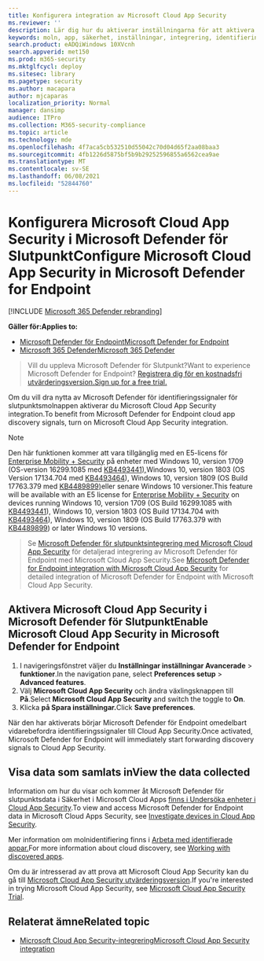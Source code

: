 ```yaml
---
title: Konfigurera integration av Microsoft Cloud App Security
ms.reviewer: ''
description: Lär dig hur du aktiverar inställningarna för att aktivera Microsoft Defender för slutpunktsintegrering med Microsoft Cloud App Security.
keywords: moln, app, säkerhet, inställningar, integrering, identifiering, rapport
search.product: eADQiWindows 10XVcnh
search.appverid: met150
ms.prod: m365-security
ms.mktglfcycl: deploy
ms.sitesec: library
ms.pagetype: security
ms.author: macapara
author: mjcaparas
localization_priority: Normal
manager: dansimp
audience: ITPro
ms.collection: M365-security-compliance
ms.topic: article
ms.technology: mde
ms.openlocfilehash: 4f7aca5cb532510d55042c70d04d65f2aa08baa3
ms.sourcegitcommit: 4fb1226d5875bf5b9b29252596855a6562cea9ae
ms.translationtype: MT
ms.contentlocale: sv-SE
ms.lasthandoff: 06/08/2021
ms.locfileid: "52844760"
---
```

# <a name="configure-microsoft-cloud-app-security-in-microsoft-defender-for-endpoint"></a><span data-ttu-id="01529-104">Konfigurera Microsoft Cloud App Security i Microsoft Defender för Slutpunkt</span><span class="sxs-lookup"><span data-stu-id="01529-104">Configure Microsoft Cloud App Security in Microsoft Defender for Endpoint</span></span>

[!INCLUDE [Microsoft 365 Defender rebranding](../../includes/microsoft-defender.md)]

<span data-ttu-id="01529-105">**Gäller för:**</span><span class="sxs-lookup"><span data-stu-id="01529-105">**Applies to:**</span></span>
- [<span data-ttu-id="01529-106">Microsoft Defender för Endpoint</span><span class="sxs-lookup"><span data-stu-id="01529-106">Microsoft Defender for Endpoint</span></span>](https://go.microsoft.com/fwlink/p/?linkid=2154037)
- [<span data-ttu-id="01529-107">Microsoft 365 Defender</span><span class="sxs-lookup"><span data-stu-id="01529-107">Microsoft 365 Defender</span></span>](https://go.microsoft.com/fwlink/?linkid=2118804)

> <span data-ttu-id="01529-108">Vill du uppleva Microsoft Defender för Slutpunkt?</span><span class="sxs-lookup"><span data-stu-id="01529-108">Want to experience Microsoft Defender for Endpoint?</span></span> [<span data-ttu-id="01529-109">Registrera dig för en kostnadsfri utvärderingsversion.</span><span class="sxs-lookup"><span data-stu-id="01529-109">Sign up for a free trial.</span></span>](https://www.microsoft.com/microsoft-365/windows/microsoft-defender-atp?ocid=docs-wdatp-exposedapis-abovefoldlink)


<span data-ttu-id="01529-110">Om du vill dra nytta av Microsoft Defender för identifieringssignaler för slutpunktsmolnappen aktiverar du Microsoft Cloud App Security integration.</span><span class="sxs-lookup"><span data-stu-id="01529-110">To benefit from Microsoft Defender for Endpoint cloud app discovery signals, turn on Microsoft Cloud App Security integration.</span></span>

>[!NOTE]
><span data-ttu-id="01529-111">Den här funktionen kommer att vara tillgänglig med en E5-licens för [Enterprise Mobility + Security](https://www.microsoft.com/cloud-platform/enterprise-mobility-security) på enheter med Windows 10, version 1709 (OS-version 16299.1085 med [KB4493441),](https://support.microsoft.com/help/4493441)Windows 10, version 1803 (OS Version 17134.704 med [KB4493464](https://support.microsoft.com/help/4493464)), Windows 10, version 1809 (OS Build 17763.379 med [KB4489899)](https://support.microsoft.com/help/4489899)eller senare Windows 10 versioner.</span><span class="sxs-lookup"><span data-stu-id="01529-111">This feature will be available with an E5 license for [Enterprise Mobility + Security](https://www.microsoft.com/cloud-platform/enterprise-mobility-security) on devices running Windows 10, version 1709 (OS Build 16299.1085 with [KB4493441](https://support.microsoft.com/help/4493441)), Windows 10, version 1803 (OS Build 17134.704 with [KB4493464](https://support.microsoft.com/help/4493464)), Windows 10, version 1809 (OS Build 17763.379 with [KB4489899](https://support.microsoft.com/help/4489899)) or later Windows 10 versions.</span></span>

> <span data-ttu-id="01529-112">Se [Microsoft Defender för slutpunktsintegrering med Microsoft Cloud App Security](/cloud-app-security/mde-integration) för detaljerad integrering av Microsoft Defender för Endpoint med Microsoft Cloud App Security.</span><span class="sxs-lookup"><span data-stu-id="01529-112">See [Microsoft Defender for Endpoint integration with Microsoft Cloud App Security](/cloud-app-security/mde-integration) for detailed integration of Microsoft Defender for Endpoint with Microsoft Cloud App Security.</span></span> 

## <a name="enable-microsoft-cloud-app-security-in-microsoft-defender-for-endpoint"></a><span data-ttu-id="01529-113">Aktivera Microsoft Cloud App Security i Microsoft Defender för Slutpunkt</span><span class="sxs-lookup"><span data-stu-id="01529-113">Enable Microsoft Cloud App Security in Microsoft Defender for Endpoint</span></span>

1. <span data-ttu-id="01529-114">I navigeringsfönstret väljer du **Inställningar inställningar Avancerade**  >  **funktioner**.</span><span class="sxs-lookup"><span data-stu-id="01529-114">In the navigation pane, select **Preferences setup** > **Advanced features**.</span></span>
2. <span data-ttu-id="01529-115">Välj **Microsoft Cloud App Security** och ändra växlingsknappen till **På**.</span><span class="sxs-lookup"><span data-stu-id="01529-115">Select **Microsoft Cloud App Security** and switch the toggle to **On**.</span></span>
3. <span data-ttu-id="01529-116">Klicka **på Spara inställningar.**</span><span class="sxs-lookup"><span data-stu-id="01529-116">Click **Save preferences**.</span></span>

<span data-ttu-id="01529-117">När den har aktiverats börjar Microsoft Defender för Endpoint omedelbart vidarebefordra identifieringssignaler till Cloud App Security.</span><span class="sxs-lookup"><span data-stu-id="01529-117">Once activated, Microsoft Defender for Endpoint will immediately start forwarding discovery signals to Cloud App Security.</span></span>

## <a name="view-the-data-collected"></a><span data-ttu-id="01529-118">Visa data som samlats in</span><span class="sxs-lookup"><span data-stu-id="01529-118">View the data collected</span></span>

<span data-ttu-id="01529-119">Information om hur du visar och kommer åt Microsoft Defender för slutpunktsdata i Säkerhet i Microsoft Cloud Apps [finns i Undersöka enheter i Cloud App Security](/cloud-app-security/mde-integration#investigate-devices-in-cloud-app-security).</span><span class="sxs-lookup"><span data-stu-id="01529-119">To view and access Microsoft Defender for Endpoint data in Microsoft Cloud Apps Security, see [Investigate devices in Cloud App Security](/cloud-app-security/mde-integration#investigate-devices-in-cloud-app-security).</span></span>


<span data-ttu-id="01529-120">Mer information om molnidentifiering finns i [Arbeta med identifierade appar.](/cloud-app-security/discovered-apps)</span><span class="sxs-lookup"><span data-stu-id="01529-120">For more information about cloud discovery, see [Working with discovered apps](/cloud-app-security/discovered-apps).</span></span>

<span data-ttu-id="01529-121">Om du är intresserad av att prova att Microsoft Cloud App Security kan du gå till [Microsoft Cloud App Security utvärderingsversion](https://signup.microsoft.com/Signup?OfferId=757c4c34-d589-46e4-9579-120bba5c92ed&ali=1).</span><span class="sxs-lookup"><span data-stu-id="01529-121">If you're interested in trying Microsoft Cloud App Security, see [Microsoft Cloud App Security Trial](https://signup.microsoft.com/Signup?OfferId=757c4c34-d589-46e4-9579-120bba5c92ed&ali=1).</span></span>

## <a name="related-topic"></a><span data-ttu-id="01529-122">Relaterat ämne</span><span class="sxs-lookup"><span data-stu-id="01529-122">Related topic</span></span>
- [<span data-ttu-id="01529-123">Microsoft Cloud App Security-integrering</span><span class="sxs-lookup"><span data-stu-id="01529-123">Microsoft Cloud App Security integration</span></span>](microsoft-cloud-app-security-integration.md)
